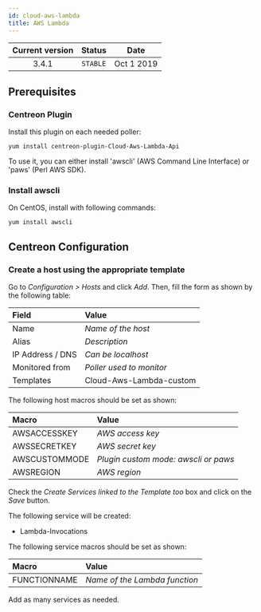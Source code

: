 ```yaml
---
id: cloud-aws-lambda
title: AWS Lambda
---
```


| Current version | Status | Date |
| :-: | :-: | :-: |
| 3.4.1 | `STABLE` | Oct  1 2019 |

## Prerequisites

### Centreon Plugin

Install this plugin on each needed poller:

``` shell
yum install centreon-plugin-Cloud-Aws-Lambda-Api
```

To use it, you can either install 'awscli' (AWS Command Line Interface) or
'paws' (Perl AWS SDK).

### Install awscli

On CentOS, install with following commands:

``` shell
yum install awscli
```

## Centreon Configuration

### Create a host using the appropriate template

Go to *Configuration \> Hosts* and click *Add*. Then, fill the form as shown by
the following table:

| Field            | Value                    |
| :--------------- | :----------------------- |
| Name             | *Name of the host*       |
| Alias            | *Description*            |
| IP Address / DNS | *Can be localhost*       |
| Monitored from   | *Poller used to monitor* |
| Templates        | Cloud-Aws-Lambda-custom  |

The following host macros should be set as shown:

| Macro         | Value                                |
| :------------ | :----------------------------------- |
| AWSACCESSKEY  | *AWS access key*                     |
| AWSSECRETKEY  | *AWS secret key*                     |
| AWSCUSTOMMODE | *Plugin custom mode: awscli or paws* |
| AWSREGION     | *AWS region*                         |

Check the *Create Services linked to the Template too* box and click on the
*Save* button.

The following service will be created:

  - Lambda-Invocations

The following service macros should be set as shown:

| Macro        | Value                         |
| :----------- | :---------------------------- |
| FUNCTIONNAME | *Name of the Lambda function* |

Add as many services as needed.

